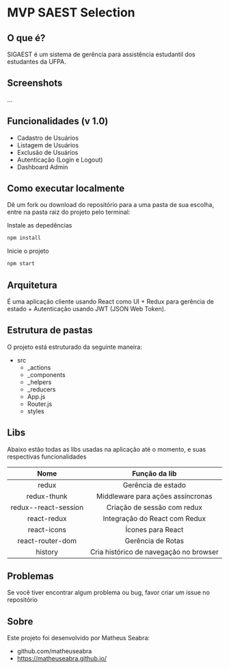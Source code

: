 # MVP SAEST Selection

## O que é?

SIGAEST é um sistema de gerência para assistência estudantil dos estudantes da UFPA.

## Screenshots

...

## Funcionalidades (v 1.0)
- Cadastro de Usuários
- Listagem de Usuários
- Exclusão de Usuários
- Autenticação (Login e Logout)
- Dashboard Admin

## Como executar localmente

Dê um fork ou download do repositório para a uma pasta de sua escolha, entre na pasta raiz do projeto pelo terminal:

Instale as depedências 

```javascript
npm install
```
Inicie o projeto

```javascript
npm start
```

## Arquitetura

É uma aplicação cliente usando React como UI + Redux para gerência de estado + Autenticação usando JWT (JSON Web Token).

## Estrutura de pastas

O projeto está estruturado da seguinte maneira:

- src
  - _actions     
  - _components
  - _helpers
  - _reducers
  - App.js
  - Router.js
  - styles
  

## Libs

Abaixo estão todas as libs usadas na aplicação até o momento, e suas respectivas funcionalidades

Nome | Função da lib 
|:---:| :-----:|
redux | Gerência de estado
redux-thunk | Middleware para ações assíncronas
redux--react-session | Criação de sessão com redux
react-redux | Integração do React com Redux
react-icons | Ícones para React   
react-router-dom | Gerência de Rotas
history | Cria histórico de navegação no browser

## Problemas

Se você tiver encontrar algum problema ou bug, favor criar um issue no repositório

## Sobre

Este projeto foi desenvolvido por Matheus Seabra:  
  - github.com/matheuseabra
  - https://matheuseabra.github.io/


